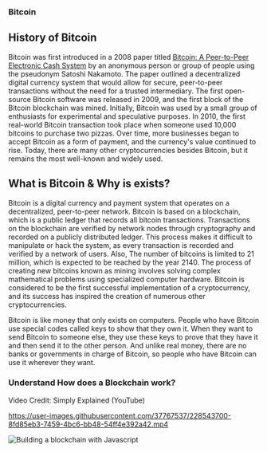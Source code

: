 ### Bitcoin

## History of Bitcoin 

Bitcoin was first introduced in a 2008 paper titled [Bitcoin: A Peer-to-Peer Electronic Cash System](https://bitcoin.org/bitcoin.pdf) by an anonymous person or group of people using the pseudonym Satoshi Nakamoto. The paper outlined a decentralized digital currency system that would allow for secure, peer-to-peer transactions without the need for a trusted intermediary.
The first open-source Bitcoin software was released in 2009, and the first block of the Bitcoin blockchain was mined. Initially, Bitcoin was used by a small group of enthusiasts for experimental and speculative purposes. In 2010, the first real-world Bitcoin transaction took place when someone used 10,000 bitcoins to purchase two pizzas. Over time, more businesses began to accept Bitcoin as a form of payment, and the currency's value continued to rise. Today, there are many other cryptocurrencies besides Bitcoin, but it remains the most well-known and widely used.

## What is Bitcoin & Why is exists?

Bitcoin is a digital currency and payment system that operates on a decentralized, peer-to-peer network. Bitcoin is based on a blockchain, which is a public ledger that records all bitcoin transactions. Transactions on the blockchain are verified by network nodes through cryptography and recorded on a publicly distributed ledger. This process makes it difficult to manipulate or hack the system, as every transaction is recorded and verified by a network of users. Also, The number of bitcoins is limited to 21 million, which is expected to be reached by the year 2140. The process of creating new bitcoins known as mining involves solving complex mathematical problems using specialized computer hardware. Bitcoin is considered to be the first successful implementation of a cryptocurrency, and its success has inspired the creation of numerous other cryptocurrencies.

Bitcoin is like money that only exists on computers. People who have Bitcoin use special codes called keys to show that they own it. When they want to send Bitcoin to someone else, they use these keys to prove that they have it and then send it to the other person. And unlike real money, there are no banks or governments in charge of Bitcoin, so people who have Bitcoin can use it wherever they want.

### Understand How does a Blockchain work?

Video Credit: Simply Explained (YouTube)

https://user-images.githubusercontent.com/37767537/228543700-8fd85eb3-7459-4bc6-bb48-54ff4e392a42.mp4

![Building a blockchain with Javascript](https://www.youtube.com/playlist?list=PLzvRQMJ9HDiTqZmbtFisdXFxul5k0F-Q4)
